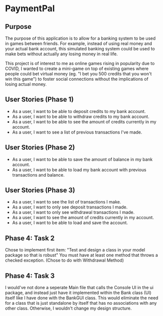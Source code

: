 # PaymentPal

## Purpose

The purpose of this application is to allow for a banking system to be used in games between friends. 
For example, instead of using real money and your actual bank account, this simulated banking system could be used to 
make bets without actually any losing money in real life. 

This project is of interest to me as online games rising in popularity due to COVID, 
I wanted to create a mini-game on top of existing games where people could bet virtual money (eg. "I bet you 500 credits 
that you won't win this game") to foster social connections without the implications of losing actual money.


## User Stories (Phase 1)
- As a user, I want to be able to deposit credits to my bank account. 
- As a user, I want to be able to withdraw credits to my bank account. 
- As a user, I want to be able to see the amount of credits currently in my account. 
- As a user, I want to see a list of previous transactions I've made. 

## User Stories (Phase 2)
- As a user, I want to be able to save the amount of balance in my bank account. 
- As a user, I want to be able to load my bank account with previous transactions and balance. 

## User Stories (Phase 3)
- As a user, I want to see the list of transactions I make. 
- As a user, I want to only see deposit transactions I made.
- As a user, I want to only see withdrawal transactions I made.
- As a user, I want to see the amount of credits currently in my account. 
- As a user, I want to be able to load and save the account. 

## Phase 4: Task 2
Chose to implement first item: "Test and design a class in your model package so that is robust" 
You must have at least one method that throws a checked exception. (Chose to do with Withdrawal Method)


## Phase 4: Task 3 
I would've not done a seperate Main file that calls the Console UI in the ui package, and instead just have it 
implemented within the Bank class (UI) itself like I have done with the BankGUI class. 
This would eliminate the need for a class that is just standalone by itself that has no associations 
with any other class. Otherwise, I wouldn't change my design structure. 




